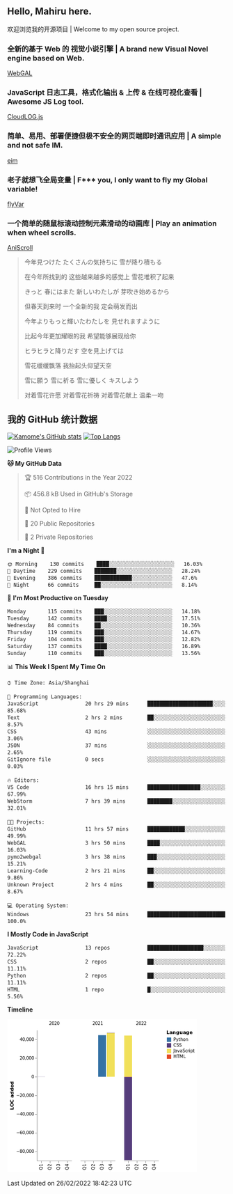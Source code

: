 ## Hello, Mahiru here.

欢迎浏览我的开源项目 | Welcome to my open source project.

### 全新的基于 Web 的 视觉小说引擎 | A brand new Visual Novel engine based on Web.

[WebGAL](https://github.com/MakinoharaShoko/WebGAL)

### JavaScript 日志工具，格式化输出 & 上传 & 在线可视化查看 | Awesome JS Log tool.

[CloudLOG.js](https://github.com/MakinoharaShoko/CloudLog.JS)

### 简单、易用、部署便捷但极不安全的网页端即时通讯应用 | A simple and not safe IM.

[eim](https://github.com/MakinoharaShoko/eim)

### 老子就想飞全局变量 | F*** you, I only want to fly my Global variable!

[flyVar](https://github.com/MakinoharaShoko/flyVar)

### 一个简单的随鼠标滚动控制元素滑动的动画库 | Play an animation when wheel scrolls.

[AniScroll](https://github.com/MakinoharaShoko/AniScroll)

> 今年見つけた たくさんの気持ちに 雪が降り積もる  
> 
> 在今年所找到的 这些越来越多的感觉上 雪花堆积了起来  
> 
> きっと 春にはまた 新しいわたしが 芽吹き始めるから  
> 
> 但春天到来时 一个全新的我 定会萌发而出  
> 
> 今年よりもっと輝いたわたしを 見せれますように  
> 
> 比起今年更加耀眼的我 希望能够展现给你  
> 
> ヒラヒラと降りだす 空を見上げては  
> 
> 雪花缓缓飘落 我抬起头仰望天空  
> 
> 雪に願う 雪に祈る 雪に優しく キスしよう  
> 
> 对着雪花许愿 对着雪花祈祷 对着雪花献上 温柔一吻

## 我的 GitHub 统计数据

[![Kamome's GitHub stats](https://github-readme-stats.vercel.app/api?username=MakinoharaShoko)](https://github.com/anuraghazra/github-readme-stats)
[![Top Langs](https://github-readme-stats.vercel.app/api/top-langs/?username=MakinoharaShoko&layout=compact)](https://github.com/anuraghazra/github-readme-stats)

<!--
**MakinoharaShoko/MakinoharaShoko** is a ✨ _special_ ✨ repository because its `README.md` (this file) appears on your GitHub profile.

Here are some ideas to get you started:

- 🔭 I’m currently working on ...
- 🌱 I’m currently learning ...
- 👯 I’m looking to collaborate on ...
- 🤔 I’m looking for help with ...
- 💬 Ask me about ...
- 📫 How to reach me: ...
- 😄 Pronouns: ...
- ⚡ Fun fact: ...
-->

<!--START_SECTION:waka-->
![Profile Views](http://img.shields.io/badge/Profile%20Views-44-blue)

**🐱 My GitHub Data** 

> 🏆 516 Contributions in the Year 2022
 > 
> 📦 456.8 kB Used in GitHub's Storage 
 > 
> 🚫 Not Opted to Hire
 > 
> 📜 20 Public Repositories 
 > 
> 🔑 2 Private Repositories  
 > 
**I'm a Night 🦉** 

```text
🌞 Morning    130 commits    ████░░░░░░░░░░░░░░░░░░░░░   16.03% 
🌆 Daytime    229 commits    ███████░░░░░░░░░░░░░░░░░░   28.24% 
🌃 Evening    386 commits    ████████████░░░░░░░░░░░░░   47.6% 
🌙 Night      66 commits     ██░░░░░░░░░░░░░░░░░░░░░░░   8.14%

```
📅 **I'm Most Productive on Tuesday** 

```text
Monday       115 commits    ███░░░░░░░░░░░░░░░░░░░░░░   14.18% 
Tuesday      142 commits    ████░░░░░░░░░░░░░░░░░░░░░   17.51% 
Wednesday    84 commits     ██░░░░░░░░░░░░░░░░░░░░░░░   10.36% 
Thursday     119 commits    ███░░░░░░░░░░░░░░░░░░░░░░   14.67% 
Friday       104 commits    ███░░░░░░░░░░░░░░░░░░░░░░   12.82% 
Saturday     137 commits    ████░░░░░░░░░░░░░░░░░░░░░   16.89% 
Sunday       110 commits    ███░░░░░░░░░░░░░░░░░░░░░░   13.56%

```


📊 **This Week I Spent My Time On** 

```text
⌚︎ Time Zone: Asia/Shanghai

💬 Programming Languages: 
JavaScript               20 hrs 29 mins      █████████████████████░░░░   85.68% 
Text                     2 hrs 2 mins        ██░░░░░░░░░░░░░░░░░░░░░░░   8.57% 
CSS                      43 mins             ░░░░░░░░░░░░░░░░░░░░░░░░░   3.06% 
JSON                     37 mins             ░░░░░░░░░░░░░░░░░░░░░░░░░   2.65% 
GitIgnore file           0 secs              ░░░░░░░░░░░░░░░░░░░░░░░░░   0.03%

🔥 Editors: 
VS Code                  16 hrs 15 mins      █████████████████░░░░░░░░   67.99% 
WebStorm                 7 hrs 39 mins       ████████░░░░░░░░░░░░░░░░░   32.01%

🐱‍💻 Projects: 
GitHub                   11 hrs 57 mins      ████████████░░░░░░░░░░░░░   49.99% 
WebGAL                   3 hrs 50 mins       ████░░░░░░░░░░░░░░░░░░░░░   16.03% 
pymo2webgal              3 hrs 38 mins       ███░░░░░░░░░░░░░░░░░░░░░░   15.21% 
Learning-Code            2 hrs 21 mins       ██░░░░░░░░░░░░░░░░░░░░░░░   9.86% 
Unknown Project          2 hrs 4 mins        ██░░░░░░░░░░░░░░░░░░░░░░░   8.67%

💻 Operating System: 
Windows                  23 hrs 54 mins      █████████████████████████   100.0%

```

**I Mostly Code in JavaScript** 

```text
JavaScript               13 repos            ██████████████████░░░░░░░   72.22% 
CSS                      2 repos             ██░░░░░░░░░░░░░░░░░░░░░░░   11.11% 
Python                   2 repos             ██░░░░░░░░░░░░░░░░░░░░░░░   11.11% 
HTML                     1 repo              █░░░░░░░░░░░░░░░░░░░░░░░░   5.56%

```


**Timeline**

![Chart not found](https://raw.githubusercontent.com/MakinoharaShoko/MakinoharaShoko/main/charts/bar_graph.png) 


 Last Updated on 26/02/2022 18:42:23 UTC
<!--END_SECTION:waka-->
